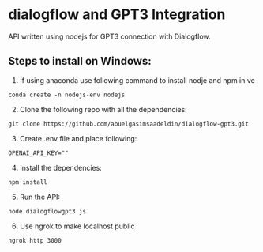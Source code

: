 # dialogflow and GPT3 Integration
API written using nodejs for GPT3 connection with Dialogflow.

## Steps to install on Windows:
1) If using anaconda use following command to install nodje and npm in ve
```
conda create -n nodejs-env nodejs 
```

2) Clone the following repo with all the dependencies:
```
git clone https://github.com/abuelgasimsaadeldin/dialogflow-gpt3.git  
```

3) Create .env file and place following: 
```
OPENAI_API_KEY=""
```

4) Install the dependencies:
```
npm install
```

5) Run the API:
```
node dialogflowgpt3.js
```

6) Use ngrok to make localhost public
```
ngrok http 3000
```
